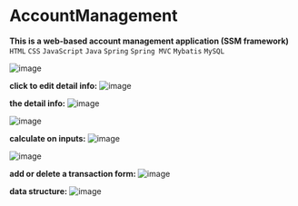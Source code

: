 # AccountManagement  
**This is a web-based account management application (SSM framework)**  
`HTML` `CSS` `JavaScript` `Java` `Spring` `Spring MVC` `Mybatis` `MySQL`

![image](https://user-images.githubusercontent.com/53555169/122814889-c9605280-d2a2-11eb-9df0-9b353977a2ec.png)

**click to edit detail info:**
![image](https://user-images.githubusercontent.com/53555169/122817068-7b008300-d2a5-11eb-960d-0ff7fbfeb852.png)

**the detail info:**
![image](https://user-images.githubusercontent.com/53555169/122977416-61be0c00-d363-11eb-9c20-ad1d966faab5.png)

![image](https://user-images.githubusercontent.com/53555169/122977666-aba6f200-d363-11eb-85b7-fcf5378b20a5.png)

**calculate on inputs:**
![image](https://user-images.githubusercontent.com/53555169/122978341-6931e500-d364-11eb-915b-415280b180e3.png)

![image](https://user-images.githubusercontent.com/53555169/122815180-1c3a0a00-d2a3-11eb-9d60-e56a37297a69.png)

**add or delete a transaction form:**
![image](https://user-images.githubusercontent.com/53555169/122815430-6f13c180-d2a3-11eb-9f3e-73132ee00a7b.png)

**data structure:**
![image](https://user-images.githubusercontent.com/53555169/122822804-902ce000-d2ac-11eb-8356-6075affb1375.png)

